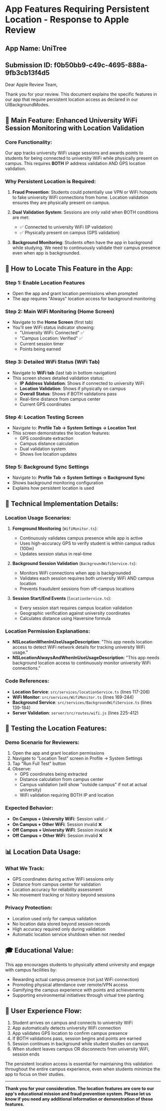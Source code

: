 # App Features Requiring Persistent Location - Response to Apple Review

## App Name: UniTree
## Submission ID: f0b50bb9-c49c-4695-888a-9fb3cb13f4d5

Dear Apple Review Team,

Thank you for your review. This document explains the specific features in our app that require persistent location access as declared in our UIBackgroundModes.

## 🎯 Main Feature: **Enhanced University WiFi Session Monitoring with Location Validation**

### **Core Functionality:**
Our app tracks university WiFi usage sessions and awards points to students for being connected to university WiFi while physically present on campus. This requires **BOTH** IP address validation AND GPS location validation.

### **Why Persistent Location is Required:**

1. **Fraud Prevention**: Students could potentially use VPN or WiFi hotspots to fake university WiFi connections from home. Location validation ensures they are physically present on campus.

2. **Dual Validation System**: Sessions are only valid when BOTH conditions are met:
   - ✅ Connected to university WiFi (IP validation)
   - ✅ Physically present on campus (GPS validation)

3. **Background Monitoring**: Students often have the app in background while studying. We need to continuously validate their campus presence even when app is backgrounded.

## 📍 How to Locate This Feature in the App:

### **Step 1: Enable Location Features**
- Open the app and grant location permissions when prompted
- The app requires "Always" location access for background monitoring

### **Step 2: Main WiFi Monitoring (Home Screen)**
- Navigate to the **Home Screen** (first tab)
- You'll see WiFi status indicator showing:
  - "University WiFi: Connected" ✅
  - "Campus Location: Verified" ✅ 
  - Current session timer
  - Points being earned

### **Step 3: Detailed WiFi Status (WiFi Tab)**
- Navigate to **WiFi tab** (last tab in bottom navigation)
- This screen shows detailed validation status:
  - **IP Address Validation**: Shows if connected to university WiFi
  - **Location Validation**: Shows if physically on campus
  - **Overall Status**: Shows if BOTH validations pass
  - Real-time distance from campus center
  - Current GPS coordinates

### **Step 4: Location Testing Screen**
- Navigate to: **Profile Tab → System Settings → Location Test**
- This screen demonstrates the location features:
  - GPS coordinate extraction
  - Campus distance calculation
  - Dual validation system
  - Shows live location updates

### **Step 5: Background Sync Settings**
- Navigate to: **Profile Tab → System Settings → Background Sync**
- Shows background monitoring configuration
- Explains how persistent location is used

## 🔧 Technical Implementation Details:

### **Location Usage Scenarios:**

1. **Foreground Monitoring** (`WifiMonitor.ts`):
   - Continuously validates campus presence while app is active
   - Uses high-accuracy GPS to verify student is within campus radius (100m)
   - Updates session status in real-time

2. **Background Session Validation** (`BackgroundWifiService.ts`):
   - Monitors WiFi connections when app is backgrounded
   - Validates each session requires both university WiFi AND campus location
   - Prevents fraudulent sessions from off-campus locations

3. **Session Start/End Events** (`locationService.ts`):
   - Every session start requires campus location validation
   - Geographic verification against university coordinates
   - Calculates distance using Haversine formula

### **Location Permission Explanations:**
- **NSLocationWhenInUseUsageDescription**: "This app needs location access to detect WiFi network details for tracking university WiFi usage."
- **NSLocationAlwaysAndWhenInUseUsageDescription**: "This app needs background location access to continuously monitor university WiFi connections."

### **Code References:**
- **Location Service**: `src/services/locationService.ts` (lines 117-206)
- **WiFi Monitor**: `src/services/WifiMonitor.ts` (lines 169-244) 
- **Background Service**: `src/services/BackgroundWifiService.ts` (lines 139-184)
- **Server Validation**: `server/src/routes/wifi.js` (lines 225-412)

## 🧪 Testing the Location Features:

### **Demo Scenario for Reviewers:**
1. Open the app and grant location permissions
2. Navigate to "Location Test" screen in Profile → System Settings
3. Tap "Run Full Test" button
4. Observe:
   - GPS coordinates being extracted
   - Distance calculation from campus center
   - Campus validation (will show "outside campus" if not at actual university)
   - WiFi validation requiring BOTH IP and location

### **Expected Behavior:**
- **On Campus + University WiFi**: Session valid ✅
- **On Campus + Other WiFi**: Session invalid ❌  
- **Off Campus + University WiFi**: Session invalid ❌
- **Off Campus + Other WiFi**: Session invalid ❌

## 📊 Location Data Usage:

### **What We Track:**
- GPS coordinates during active WiFi sessions only
- Distance from campus center for validation
- Location accuracy for reliability assessment
- No movement tracking or history beyond sessions

### **Privacy Protection:**
- Location used only for campus validation
- No location data stored beyond session records
- High accuracy required only during validation
- Automatic location service shutdown when not needed

## 🎓 Educational Value:

This app encourages students to physically attend university and engage with campus facilities by:
- Rewarding actual campus presence (not just WiFi connection)
- Promoting physical attendance over remote/VPN access
- Gamifying the campus experience with points and achievements
- Supporting environmental initiatives through virtual tree planting

## 📱 User Experience Flow:

1. Student arrives on campus and connects to university WiFi
2. App automatically detects university WiFi connection
3. App validates GPS location to confirm campus presence  
4. If BOTH validations pass, session begins and points are earned
5. Session continues in background while student studies on campus
6. When student leaves campus OR disconnects from university WiFi, session ends

The persistent location access is essential for maintaining this validation throughout the entire campus experience, even when students minimize the app to focus on their studies.

---

**Thank you for your consideration. The location features are core to our app's educational mission and fraud prevention system. Please let us know if you need any additional information or demonstration of these features.** 